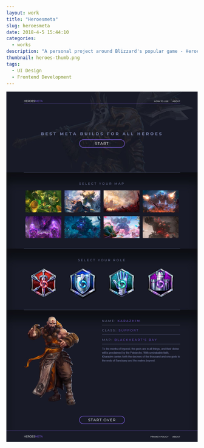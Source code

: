 ```yaml
---
layout: work
title: "Heroesmeta"
slug: heroesmeta
date: 2018-4-5 15:44:10
categories:
  - works
description: "A personal project around Blizzard's popular game - Heroes of the Storm. The user selects a map, then a role and the results show the user what heroes would be a good option."
thumbnail: heroes-thumb.png
tags:
  - UI Design
  - Frontend Development
---
```


![PVP Live Business Card](/img/work/heroesmeta/heroesofthestorm.png)
